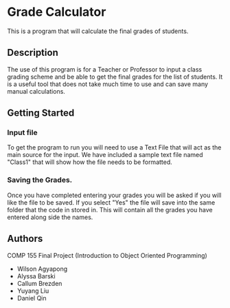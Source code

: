 # Grade Calculator

This is a program that will calculate the final grades of students.

## Description

The use of this program is for a Teacher or Professor to input a class grading scheme
and be able to get the final grades for the list of students. It is a useful tool that 
does not take much time to use and can save many manual calculations.

## Getting Started

### Input file

To get the program to run you will need to use a Text File that will act as the main source for the input.
We have included a sample text file named "Class1" that will show how the file needs to be formatted.

### Saving the Grades.

Once you have completed entering your grades you will be asked if you will like the file to be saved. If you select 
"Yes" the file will save into the same folder that the code in stored in. This will contain all the grades you have
entered along side the names.

## Authors

COMP 155 Final Project (Introduction to Object Oriented Programming)

* Wilson Agyapong
* Alyssa Barski
* Callum Brezden
* Yuyang Liu 
* Daniel Qin
